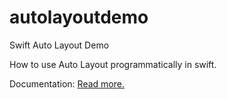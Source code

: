 # autolayoutdemo
Swift Auto Layout Demo

How to use Auto Layout programmatically in swift. 

Documentation: <a href="http://www.digistarters.com/swift-auto-layout-demo-cont/">Read more.</a>
